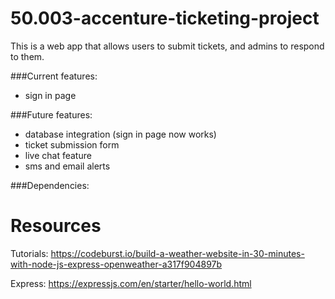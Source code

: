 # 50.003-accenture-ticketing-project

This is a web app that allows users to submit tickets, and admins to respond to them.

###Current features:
- sign in page

###Future features:
- database integration (sign in page now works)
- ticket submission form
- live chat feature
- sms and email alerts

###Dependencies:


# Resources

Tutorials:
https://codeburst.io/build-a-weather-website-in-30-minutes-with-node-js-express-openweather-a317f904897b

Express: https://expressjs.com/en/starter/hello-world.html





